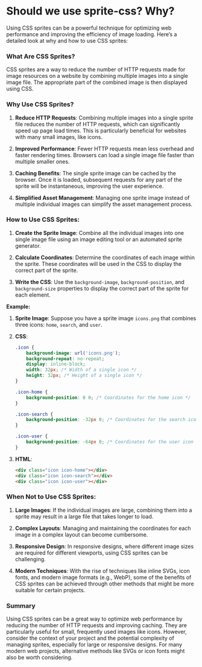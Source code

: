 # Should we use sprite-css? Why?
Using CSS sprites can be a powerful technique for optimizing web performance and improving the efficiency of image loading. Here’s a detailed look at why and how to use CSS sprites:

### What Are CSS Sprites?

CSS sprites are a way to reduce the number of HTTP requests made for image resources on a website by combining multiple images into a single image file. The appropriate part of the combined image is then displayed using CSS.

### Why Use CSS Sprites?

1. **Reduce HTTP Requests**: Combining multiple images into a single sprite file reduces the number of HTTP requests, which can significantly speed up page load times. This is particularly beneficial for websites with many small images, like icons.

2. **Improved Performance**: Fewer HTTP requests mean less overhead and faster rendering times. Browsers can load a single image file faster than multiple smaller ones.

3. **Caching Benefits**: The single sprite image can be cached by the browser. Once it is loaded, subsequent requests for any part of the sprite will be instantaneous, improving the user experience.

4. **Simplified Asset Management**: Managing one sprite image instead of multiple individual images can simplify the asset management process.

### How to Use CSS Sprites:

1. **Create the Sprite Image**: Combine all the individual images into one single image file using an image editing tool or an automated sprite generator.

2. **Calculate Coordinates**: Determine the coordinates of each image within the sprite. These coordinates will be used in the CSS to display the correct part of the sprite.

3. **Write the CSS**: Use the `background-image`, `background-position`, and `background-size` properties to display the correct part of the sprite for each element.

**Example:**

1. **Sprite Image**:
   Suppose you have a sprite image `icons.png` that combines three icons: `home`, `search`, and `user`.

2. **CSS**:
   ```css
   .icon {
       background-image: url('icons.png');
       background-repeat: no-repeat;
       display: inline-block;
       width: 32px; /* Width of a single icon */
       height: 32px; /* Height of a single icon */
   }

   .icon-home {
       background-position: 0 0; /* Coordinates for the home icon */
   }

   .icon-search {
       background-position: -32px 0; /* Coordinates for the search icon */
   }

   .icon-user {
       background-position: -64px 0; /* Coordinates for the user icon */
   }
   ```

3. **HTML**:
   ```html
   <div class="icon icon-home"></div>
   <div class="icon icon-search"></div>
   <div class="icon icon-user"></div>
   ```

### When Not to Use CSS Sprites:

1. **Large Images**: If the individual images are large, combining them into a sprite may result in a large file that takes longer to load. 

2. **Complex Layouts**: Managing and maintaining the coordinates for each image in a complex layout can become cumbersome.

3. **Responsive Design**: In responsive designs, where different image sizes are required for different viewports, using CSS sprites can be challenging.

4. **Modern Techniques**: With the rise of techniques like inline SVGs, icon fonts, and modern image formats (e.g., WebP), some of the benefits of CSS sprites can be achieved through other methods that might be more suitable for certain projects.

### Summary

Using CSS sprites can be a great way to optimize web performance by reducing the number of HTTP requests and improving caching. They are particularly useful for small, frequently used images like icons. However, consider the context of your project and the potential complexity of managing sprites, especially for large or responsive designs. For many modern web projects, alternative methods like SVGs or icon fonts might also be worth considering.
